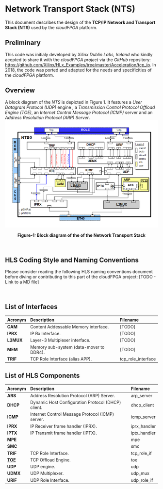 # Network Transport Stack (NTS)
This document describes the design of the **TCP/IP Network and Transport Stack (NTS)** used by the *cloudFPGA* platform.  

## Preliminary
This code was initialy developed by *Xilinx Dublin Labs, Ireland* who kindly acepted to share it with the *cloudFPGA project* via the *GitHub* repository: https://github.com/Xilinx/HLx_Examples/tree/master/Acceleration/tcp_ip. In 2018, the code was ported and adapted for the needs and specificities of the *cloudFPGA* platform.

## Overview
A block diagram of the *NTS* is depicted in Figure 1. It features a *User Datagram Protocol (UDP)* engine , a *Transmission Control Protocol Offload Engine (TOE)*, an *Internet Control Message Protocol (ICMP)* server and an *Address Resolution Protocol (ARP) Server*.
![Block diagram of the NTS](../internal/shell/images/Fig-NTS0-Structure.bmp#center)
<p align="center"><b>Figure-1: Block diagram of the of the Network Transport Stack</b></p>  
<br>

## HLS Coding Style and Naming Conventions
Please consider reading the following HLS naming conventions document before diving or contributing to this part of the cloudFPGA project: [TODO - Link to a MD file] 


<br>

## List of Interfaces

| Acronym         | Description                                           | Filename
|:----------------|:------------------------------------------------------|:--------------
| **CAM**         | Content Addessable Memory interface.                  | [TODO]
| **IPRX**        | IP Rx Interface.                                      | [TODO]
| **L3MUX**       | Layer-3 Multiplexer interface.                        | [TODO]
| **MEM**         | Memory sub-system (data-mover to DDR4).               | [TODO]
| **TRIF**        | TCP Role Interface (alias APP).                       | tcp_role_interface


## List of HLS Components

| Acronym         | Description                                           | Filename
|:----------------|:------------------------------------------------------|:--------------
| **ARS**         | Address Resolution Protocol (ARP) Server.             | arp_server
| **DHCP**        | Dynamic Host Configuration Protocol (DHCP) client.    | dhcp_client
| **ICMP**        | Internet Control Message Protocol (ICMP) server.      | icmp_server
| **IPRX**        | IP Receiver frame handler (IPRX).                     | iprx_handler
| **IPTX**        | IP Transmit frame handler (IPTX).                     | iptx_handler
| **MPE**         |                                                       | mpe
| **SMC**         |                                                       | smc
| **TRIF**        | TCP Role Interface.                                   | tcp_role_if
| **[TOE](./TOE.md)** | TCP Offload Engine.                                   | toe
| **UDP**         | UDP engine.                                           | udp
| **UDMX**        | UDP Multiplexer.                                      | udp_mux
| **URIF**        | UDP Role Interface.                                   | udp_role_if

<br>
<br>



